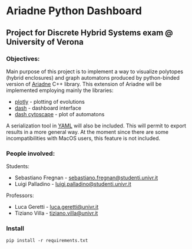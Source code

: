 # Ariadne Python Dashboard

## Project for Discrete Hybrid Systems exam @ University of Verona

### Objectives:
Main purpose of this project is to implement a way to visualize polytopes (hybrid enclosures) and graph automatons produced by python-binded version of [Ariadne](https://github.com/ariadne-cps/ariadne) C++ library. This extension of Ariadne will be implemented employing mainly the libraries:
- [plotly](https://plotly.com/) - plotting of evolutions
- [dash](https://dash.plotly.com/) - dashboard interface
- [dash cytoscape](https://dash.plotly.com/cytoscape) - plot of automatons



A serialization tool in [YAML](https://yaml.org/) will also be included. This will permit to export results in a more general way.
At the moment since there are some incompatibilities with MacOS users, this feature is not included.

### People involved:
Students:
- Sebastiano Fregnan - sebastiano.fregnan@studenti.univr.it
- Luigi Palladino - luigi.palladino@studenti.univr.it

Professors:
- Luca Geretti - luca.geretti@univr.it
- Tiziano Villa - tiziano.villa@univr.it


### Install
```
pip install -r requirements.txt
```